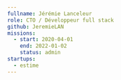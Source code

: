 ```yaml
---
fullname: Jérémie Lanceleur
role: CTO / Développeur full stack
github: JeremieLAN
missions:
  - start: 2020-04-01
    end: 2022-01-02
    status: admin
startups:
  - estime
---
```

